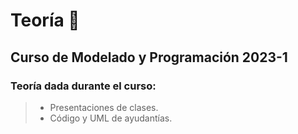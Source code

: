 # Teoría 📓

## Curso de Modelado y Programación 2023-1

### Teoría dada durante el curso:

> - Presentaciones de clases.
> - Código y UML de ayudantías.
